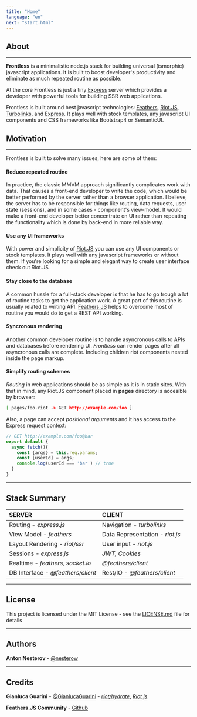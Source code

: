 ```yaml
---
title: "Home"
language: "en"
next: "start.html"
---
```



## About

-----------
**Frontless** is a minimalistic node.js stack  for building universal (ismorphic) javascript applications. It is built to boost developer's productivity and eliminate as much repeated routine as possible.

At the core Frontless is just a tiny [Express](https://expressjs.com/) server which provides a developer with powerful tools for building SSR web applications. 

Frontless is built around best javascript technologies: [Feathers](https://feathersjs.com), [Riot.JS](https://riot.js.org), [Turbolinks](https://github.com/turbolinks/turbolinks), and [Express](https://expressjs.com/). It plays well with stock templates, any javascript UI components and CSS frameworks like Bootstrap4 or SemanticUI.  


## Motivation

----------
Frontless is built to solve many issues, here are some of them:

#### Reduce repeated routine

In practice, the classic MMVM approach significantly complicates work with data. That causes a front-end developer to write the code, which would be better performed by the server rather than a browser application. I believe, the server has to be responsible for things like routing, data requests, user state (sessions), and in some cases - component's view-model. It would make a front-end developer better concentrate on UI rather than repeating the functionality which is done by back-end in more reliable way.

#### Use any UI frameworks

With power and simplicity of [Riot.JS](https://riot.js.org) you can use any UI components or stock templates. It plays well with any javascript frameworks or without them. If you're looking for a simple and elegant way to create user interface check out Riot.JS

#### Stay close to the database

A common hussle for a full-stack developer is that he has to go trough a lot of routine tasks to get the application work. A great part of this routine is usually related to writing API. [Feathers.JS](https://feathersjs.com) helps to overcome most of routine you would do to get a REST API working.


#### Syncronous rendering

Another common developer routine is to handle asyncronous calls to APIs and databases before rendering UI. *Frontless* can render pages after all asyncronous calls are complete. Including children riot components nested inside the page markup. 

#### Simplify routing schemes

*Routing* in web applications should be as simple as it is in static sites. With that in mind, any Riot.JS component placed in **pages** directory is accesible by browser: 
```bash
[ pages/foo.riot -> GET http://example.com/foo ]
```
Also, a page can accept *positional arguments* and it has access to the Express request context:
```javascript
// GET http://example.com/foo@bar
export default {
  async fetch(){
    const {args} = this.req.params;
    const [userId] = args;
    console.log(userId === 'bar') // true
  }
}
```

---------------
## Stack Summary


| SERVER        | CLIENT        |
| :------------- |:-------------|
| Routing - *express.js* | Navigation - *turbolinks* |
| View Model - *feathers*    | Data Representation - *riot.js* |
| Layout Rendering - *riot/ssr* | User input - *riot.js*  |
| Sessions - *express.js* | *JWT, Cookies* |
| Realtime - *feathers, socket.io* | *@feathers/client* |
| DB Interface - *@feathers/client* | Rest/IO - *@feathers/client* |

----------------
## License

This project is licensed under the MIT License - see the [LICENSE.md](https://github.com/nesterow/frontless/blob/master/LICENSE) file for details

-----------------
## Authors

**Anton Nesterov** - [@nesterow](https://github.com/nesterow)

-----------------
## Credits
**Gianluca Guarini** - [@GianlucaGuarini](https://github.com/GianlucaGuarini) - *[riot/hydrate](https://github.com/riot/hydrate)*, *[Riot.js](https://github.com/riot/riot)*

**Feathers.JS Community** - [Github](https://github.com/feathersjs/feathers/graphs/contributors)

